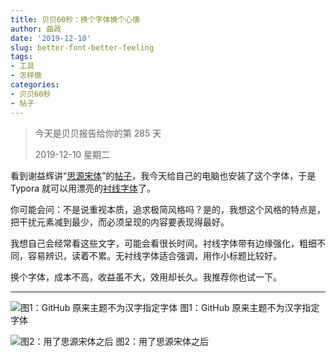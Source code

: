 ```yaml
---
title: 贝贝60秒：换个字体换个心情
author: 曲政
date: '2019-12-10'
slug: better-font-better-feeling
tags:
- 工具
- 怎样做
categories:
- 贝贝60秒
- 帖子
---
```

> 今天是贝贝报告给你的第 285 天
>
> 2019-12-10 星期二 

看到谢益辉讲“[思源宋体](https://source.typekit.com/source-han-serif/cn/)”的[帖子](https://yihui.org/cn/2017/04/source-han-serif/)，我今天给自己的电脑也安装了这个字体，于是 Typora 就可以用漂亮的[衬线字体](https://cloud.tencent.com/developer/article/1162726)了。

你可能会问：不是说重视本质，追求极简风格吗？是的，我想这个风格的特点是，把干扰元素减到最少，而必须呈现的内容要表现得最好。

我想自己会经常看这些文字，可能会看很长时间。衬线字体带有边缘强化，粗细不同，容易辨识，读着不累。无衬线字体适合强调，用作小标题比较好。

换个字体，成本不高，收益虽不大，效用却长久。我推荐你也试一下。

---

![图1：GitHub 原来主题不为汉字指定字体](https://tva1.sinaimg.cn/large/006tNbRwgy1g9u2tzk8evj317g0f0tbx.jpg)
图1：GitHub 原来主题不为汉字指定字体

![图2：用了思源宋体之后](https://tva1.sinaimg.cn/large/006tNbRwgy1g9u2u6qxajj315a0mm43k.jpg)
图2：用了思源宋体之后